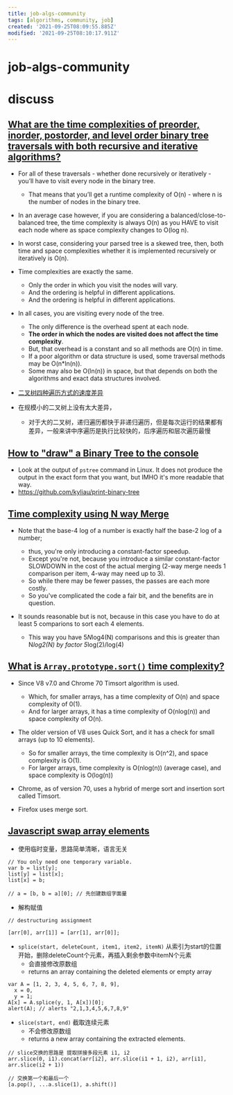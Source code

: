 ```yaml
---
title: job-algs-community
tags: [algorithms, community, job]
created: '2021-09-25T08:09:55.885Z'
modified: '2021-09-25T08:10:17.911Z'
---
```


# job-algs-community

# discuss

## 

## 

## 

## 

## [What are the time complexities of preorder, inorder, postorder, and level order binary tree traversals with both recursive and iterative algorithms?](https://www.quora.com/What-are-the-time-complexities-of-preorder-inorder-postorder-and-level-order-binary-tree-traversals-with-both-recursive-and-iterative-algorithms)

- For all of these traversals - whether done recursively or iteratively - you’ll have to visit every node in the binary tree. 
  - That means that you’ll get a runtime complexity of  O(n)  - where n is the number of nodes in the binary tree.

- In an average case however, if you are considering a balanced/close-to-balanced tree, the time complexity is always O(n) as you HAVE to visit each node where as space complexity changes to O(log n).
- In worst case, considering your parsed tree is a skewed tree, then, both time and space complexities whether it is implemented recursively or iteratively is O(n).

- Time complexities are exactly the same.
  - Only the order in which you visit the nodes will vary.
  - And the ordering is helpful in different applications.
  - And the ordering is helpful in different applications.

- In all cases, you are visiting every node of the tree. 
  - The only difference is the overhead spent at each node. 
  - **The order in which the nodes are visited does not affect the time complexity**. 
  - But, that overhead is a constant and so all methods are O(n) in time. 
  - If a poor algorithm or data structure is used, some traversal methods may be O(n*ln(n)). 
  - Some may also be O(ln(n)) in space, but that depends on both the algorithms and exact data structures involved.

- [二叉树四种遍历方式的速度差异](https://blog.csdn.net/na_beginning/article/details/62219224)
- 在规模小的二叉树上没有太大差异，
  - 对于大的二叉树，递归遍历都快于非递归遍历，但是每次运行的结果都有差异，一般来讲中序遍历是执行比较快的，后序遍历和层次遍历最慢

## [How to "draw" a Binary Tree to the console](https://stackoverflow.com/questions/801740)

- Look at the output of `pstree` command in Linux. It does not produce the output in the exact form that you want, but IMHO it's more readable that way.
- https://github.com/kyliau/print-binary-tree

## [Time complexity using N way Merge](https://stackoverflow.com/questions/10420397)

- Note that the base-4 log of a number is exactly half the base-2 log of a number; 
  - thus, you're only introducing a constant-factor speedup. 
  - Except you're not, because you introduce a similar constant-factor SLOWDOWN in the cost of the actual merging (2-way merge needs 1 comparison per item, 4-way may need up to 3). 
  - So while there may be fewer passes, the passes are each more costly.
  - So you've complicated the code a fair bit, and the benefits are in question.

- It sounds reasonable but is not, because in this case you have to do at least 5 comparions to sort each 4 elements. 
  - This way you have 5*N*log4(N) comparisons and this is greater than N*log2(N) by factor 5*log(2)/log(4)

## [What is `Array.prototype.sort()` time complexity?](https://stackoverflow.com/questions/57763205)

- Since V8 v7.0 and Chrome 70 Timsort algorithm is used.
  - Which, for smaller arrays, has a time complexity of O(n) and space complexity of 0(1). 
  - And for larger arrays, it has a time complexity of O(nlog(n)) and space complexity of O(n).
- The older version of V8 uses Quick Sort, and it has a check for small arrays (up to 10 elements). 
  - So for smaller arrays, the time complexity is O(n^2), and space complexity is O(1).
  - For larger arrays, time complexity is O(nlog(n)) (average case), and space complexity is O(log(n))

- Chrome, as of version 70, uses a hybrid of merge sort and insertion sort called Timsort.
- Firefox uses merge sort.

## [Javascript swap array elements](https://stackoverflow.com/questions/872310)

- 使用临时变量，思路简单清晰，语言无关

```JS
// You only need one temporary variable. 
var b = list[y];
list[y] = list[x];
list[x] = b;

// a = [b, b = a][0]; // 先创建数组字面量
```

- 解构赋值

```JS
// destructuring assignment

[arr[0], arr[1]] = [arr[1], arr[0]];
```

- `splice(start, deleteCount, item1, item2, itemN)` 从索引为start的位置开始，删除deleteCount个元素，再插入剩余参数中itemN个元素
  - 会直接修改原数组
  - returns an array containing the deleted elements or empty array

```JS
var A = [1, 2, 3, 4, 5, 6, 7, 8, 9],
  x = 0,
  y = 1;
A[x] = A.splice(y, 1, A[x])[0];
alert(A); // alerts "2,1,3,4,5,6,7,8,9"
```

- `slice(start, end)` 截取连续元素
  - 不会修改原数组
  - returns a new array containing the extracted elements.

```JS
// slice交换的思路是 提取拼接多段元素 i1, i2
arr.slice(0, i1).concat(arr[i2], arr.slice(i1 + 1, i2), arr[i1], arr.slice(i2 + 1))

// 交换第一个和最后一个
[a.pop(), ...a.slice(1), a.shift()]
```
